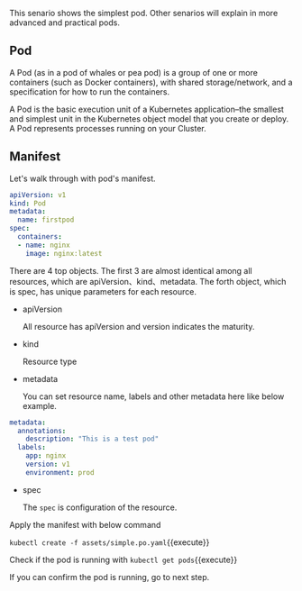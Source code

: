 This senario shows the simplest pod. Other senarios will explain in more advanced and practical pods. 

## Pod

A Pod (as in a pod of whales or pea pod) is a group of one or more containers (such as Docker containers), with shared storage/network, and a specification for how to run the containers.

A Pod is the basic execution unit of a Kubernetes application–the smallest and simplest unit in the Kubernetes object model that you create or deploy. A Pod represents processes running on your Cluster.

## Manifest

Let's walk through with pod's manifest. 

```yaml
apiVersion: v1
kind: Pod
metadata:
  name: firstpod
spec:
  containers:
  - name: nginx
    image: nginx:latest
```


There are 4 top objects. The first 3 are almost identical among all resources, which are apiVersion、kind、metadata. The forth object, which is spec, has unique parameters for each resource.

- apiVersion
  
  All resource has apiVersion and version indicates the maturity. 

- kind

  Resource type

- metadata

  You can set resource name, labels and other metadata here like below example.

```yaml
metadata:
  annotations:
    description: "This is a test pod"
  labels:
    app: nginx
    version: v1
    environment: prod
```

- spec

  The `spec` is configuration of the resource. 

Apply the manifest with below command

`kubectl create -f assets/simple.po.yaml`{{execute}}

Check if the pod is running with `kubectl get pods`{{execute}}

If you can confirm the pod is running, go to next step.